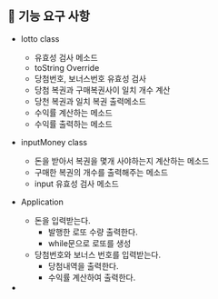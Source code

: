 ## 🚀 기능 요구 사항
- lotto class
  - 유효성 검사 메소드
  - toString Override
  - 당첨번호, 보너스번호 유효성 검사 
  - 당첨 복권과 구매복권사이 일치 개수 계산
  - 당천 복권과 일치 복권 출력메소드 
  - 수익률 계산하는 메소드
  - 수익률 출력하는 메소드 
- inputMoney class
  - 돈을 받아서 복권을 몇개 사야하는지 계산하는 메소드 
  - 구매한 복권의 개수를 출력해주는 메소드 
  - input 유효성 검사 메소드
- Application
  - 돈을 입력받는다.
    - 발행한 로또 수량 출력한다. 
    - while문으로 로또를 생성
  - 당첨번호와 보너스 번호를 입력받는다.
    - 당첨내역을 출력한다.
    - 수익률 계산하여 출력한다.
  
  
- 